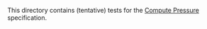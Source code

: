 This directory contains (tentative) tests for the
[Compute Pressure](https://oyiptong.github.io/compute-pressure/) specification.
